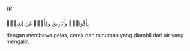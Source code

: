 ##### 18

<span class="ayah">بِأَكْوَابٍۢ وَأَبَارِيقَ وَكَأْسٍۢ مِّن مَّعِينٍۢ</span>

<span class="ayah_translation">dengan membawa gelas, cerek dan minuman yang diambil dari air yang mengalir,</span>
